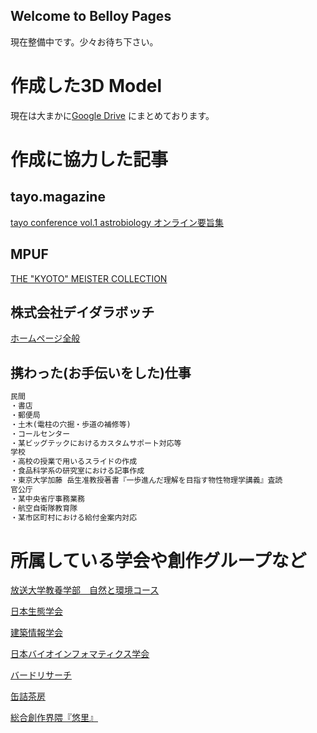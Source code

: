 ## Welcome to Belloy Pages

現在整備中です。少々お待ち下さい。


# 作成した3D Model
現在は大まかに[Google Drive](https://drive.google.com/drive/folders/1VVZuyV3QSCteyabnrhFWwVWebsH8wO69?usp=sharing)
にまとめております。


# 作成に協力した記事

## tayo.magazine
[tayo conference vol.1 astrobiology オンライン要旨集](https://magazine.tayo.jp/2021/09/16/tayo-conference-vol-1-astrobiology-%e3%82%aa%e3%83%b3%e3%83%a9%e3%82%a4%e3%83%b3%e8%a6%81%e6%97%a8%e9%9b%86/)
## MPUF
[THE "KYOTO" MEISTER COLLECTION](https://meistercollection.kyoto/)
## 株式会社デイダラボッチ
[ホームページ全般](https://daydallersinc.sakura.ne.jp/main/)

## 携わった(お手伝いをした)仕事
```markdown
民間
・書店
・郵便局
・土木(電柱の穴掘・歩道の補修等)
・コールセンター
・某ビッグテックにおけるカスタムサポート対応等
学校
・高校の授業で用いるスライドの作成
・食品科学系の研究室における記事作成
・東京大学加藤 岳生准教授著書『一歩進んだ理解を目指す物性物理学講義』査読
官公庁
・某中央省庁事務業務
・航空自衛隊教育隊
・某市区町村における給付金案内対応
```

# 所属している学会や創作グループなど
[放送大学教養学部　自然と環境コース](https://www.ouj.ac.jp/)

[日本生態学会](https://www.esj.ne.jp/esj/)

[建築情報学会](https://fellow.ais-j.org/)

[日本バイオインフォマティクス学会](https://www.jsbi.org/)

[バードリサーチ](http://www.bird-research.jp/)

[缶詰茶房](https://kanzumezzz.wixsite.com/sabou)

[総合創作界隈『悠里』](https://twitter.com/jclaws_pr)
